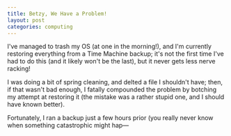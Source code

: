 ```yaml
---
title: Betzy, We Have a Problem!
layout: post
categories: computing
---
```


I've managed to trash my OS (at one in the morning!), and I'm currently restoring everything from a Time Machine backup; it's not the first time I've had to do this (and it likely won't be the last), but it never gets less nerve racking!

I was doing a bit of spring cleaning, and delted a file I shouldn't have; then, if that wasn't bad enough, I fatally compounded the problem by botching my attempt at restoring it (the mistake was a rather stupid one, and I should have known better).

Fortunately, I ran a backup just a few hours prior (you really never know when something catastrophic might hap—
